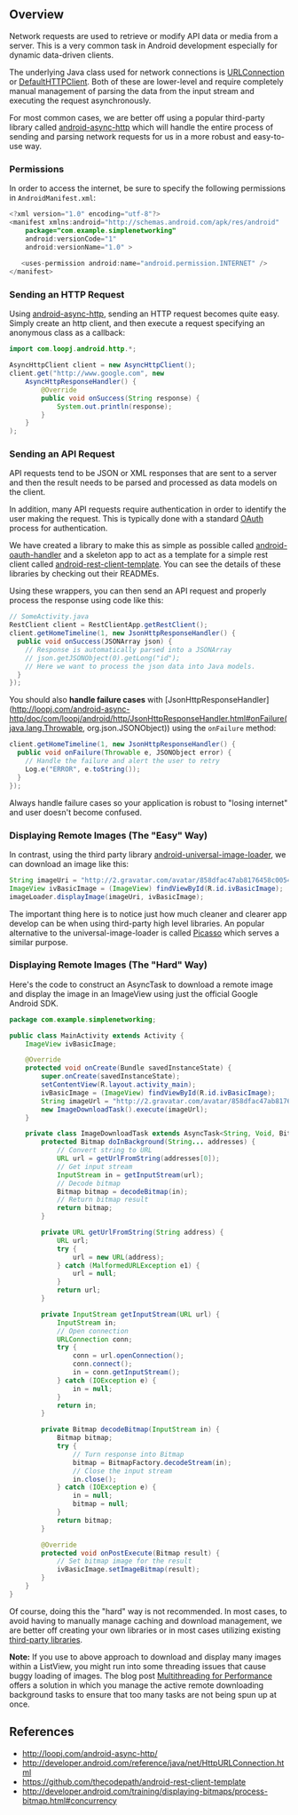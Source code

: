 ## Overview

Network requests are used to retrieve or modify API data or media from a server. This is a very common task in Android development especially for dynamic data-driven clients.

The underlying Java class used for network connections is [URLConnection](http://developer.android.com/reference/java/net/HttpURLConnection.html) or [DefaultHTTPClient](http://developer.android.com/reference/org/apache/http/impl/client/DefaultHttpClient.html). Both of these are lower-level and require completely manual management of parsing the data from the input stream and executing the request asynchronously.

For most common cases, we are better off using a popular third-party library called [android-async-http](http://loopj.com/android-async-http/) which will handle the entire process of sending and parsing network requests for us in a more robust and easy-to-use way.

### Permissions

In order to access the internet, be sure to specify the following permissions in `AndroidManifest.xml`:

```java
<?xml version="1.0" encoding="utf-8"?>
<manifest xmlns:android="http://schemas.android.com/apk/res/android"
    package="com.example.simplenetworking"
    android:versionCode="1"
    android:versionName="1.0" >
 
   <uses-permission android:name="android.permission.INTERNET" /> 
</manifest>
```

### Sending an HTTP Request

Using [android-async-http](http://loopj.com/android-async-http/), sending an HTTP request becomes quite easy. Simply create an http client, and then execute a request specifying an anonymous class as a callback:

```java
import com.loopj.android.http.*;

AsyncHttpClient client = new AsyncHttpClient();
client.get("http://www.google.com", new
    AsyncHttpResponseHandler() {
        @Override
        public void onSuccess(String response) {
            System.out.println(response);
        }
    }
);
```

### Sending an API Request

API requests tend to be JSON or XML responses that are sent to a server and then the result needs to be parsed and processed as data models on the client.

In addition, many API requests require authentication in order to identify the user making the request. This is typically done with a standard [OAuth]() process for authentication.

We have created a library to make this as simple as possible called [android-oauth-handler](https://github.com/thecodepath/android-oauth-handler) and a skeleton app to act as a template for a simple rest client called [android-rest-client-template](https://github.com/thecodepath/android-rest-client-template). You can see the details of these libraries by checking out their READMEs.

Using these wrappers, you can then send an API request and properly process the response using code like this:

```java
// SomeActivity.java
RestClient client = RestClientApp.getRestClient();
client.getHomeTimeline(1, new JsonHttpResponseHandler() {
  public void onSuccess(JSONArray json) {
    // Response is automatically parsed into a JSONArray
    // json.getJSONObject(0).getLong("id");
    // Here we want to process the json data into Java models.
  }
});
```

You should also **handle failure cases** with [JsonHttpResponseHandler](http://loopj.com/android-async-http/doc/com/loopj/android/http/JsonHttpResponseHandler.html#onFailure(java.lang.Throwable, org.json.JSONObject\)) using the `onFailure` method:

```java
client.getHomeTimeline(1, new JsonHttpResponseHandler() {
  public void onFailure(Throwable e, JSONObject error) {
    // Handle the failure and alert the user to retry
    Log.e("ERROR", e.toString());
  }
});
```

Always handle failure cases so your application is robust to "losing internet" and user doesn't become confused.

### Displaying Remote Images (The "Easy" Way)

In contrast, using the third party library [android-universal-image-loader](https://github.com/nostra13/Android-Universal-Image-Loader), we can download an image like this:

```java
String imageUri = "http://2.gravatar.com/avatar/858dfac47ab8176458c005414d3f0c36?s=128&d=&r=G";
ImageView ivBasicImage = (ImageView) findViewById(R.id.ivBasicImage);
imageLoader.displayImage(imageUri, ivBasicImage);
```

The important thing here is to notice just how much cleaner and clearer app develop can be when using third-party high level libraries. An popular alternative to the universal-image-loader is called [Picasso](http://square.github.io/picasso/) which serves a similar purpose.

### Displaying Remote Images (The "Hard" Way)

Here's the code to construct an AsyncTask to download a remote image and display the image in an ImageView using just the official Google Android SDK. 

```java
package com.example.simplenetworking;

public class MainActivity extends Activity {
	ImageView ivBasicImage;

	@Override
	protected void onCreate(Bundle savedInstanceState) {
		super.onCreate(savedInstanceState);
		setContentView(R.layout.activity_main);
		ivBasicImage = (ImageView) findViewById(R.id.ivBasicImage);
		String imageUrl = "http://2.gravatar.com/avatar/858dfac47ab8176458c005414d3f0c36?s=128&d=&r=G";
		new ImageDownloadTask().execute(imageUrl);
	}

	private class ImageDownloadTask extends AsyncTask<String, Void, Bitmap> {
		protected Bitmap doInBackground(String... addresses) {
			// Convert string to URL
			URL url = getUrlFromString(addresses[0]);
			// Get input stream
			InputStream in = getInputStream(url);
			// Decode bitmap
			Bitmap bitmap = decodeBitmap(in);
			// Return bitmap result
			return bitmap;
		}

		private URL getUrlFromString(String address) {
			URL url;
			try {
				url = new URL(address);
			} catch (MalformedURLException e1) {
				url = null;
			}
			return url;
		}

		private InputStream getInputStream(URL url) {
			InputStream in;
			// Open connection
			URLConnection conn;
			try {
				conn = url.openConnection();
				conn.connect();
				in = conn.getInputStream();
			} catch (IOException e) {
				in = null;
			}
			return in;
		}

		private Bitmap decodeBitmap(InputStream in) {
			Bitmap bitmap;
			try {
				// Turn response into Bitmap
				bitmap = BitmapFactory.decodeStream(in);
				// Close the input stream
				in.close();
			} catch (IOException e) {
				in = null;
				bitmap = null;
			}
			return bitmap;
		}

		@Override
		protected void onPostExecute(Bitmap result) {
			// Set bitmap image for the result
			ivBasicImage.setImageBitmap(result);
		}
	}
}
```

Of course, doing this the "hard" way is not recommended. In most cases, to avoid having to manually manage caching and download management, we are better off creating your own libraries or in most cases utilizing existing [third-party libraries](https://github.com/nostra13/Android-Universal-Image-Loader). 

**Note:** If you use to above approach to download and display many images within a ListView, you might run into some threading issues that cause buggy loading of images. The blog post [Multithreading for Performance](http://android-developers.blogspot.com/2010/07/multithreading-for-performance.html) offers a solution in which you manage the active remote downloading background tasks to ensure that too many tasks are not being spun up at once. 

## References

 * <http://loopj.com/android-async-http/>
 * <http://developer.android.com/reference/java/net/HttpURLConnection.html>
 * <https://github.com/thecodepath/android-rest-client-template>
 * <http://developer.android.com/training/displaying-bitmaps/process-bitmap.html#concurrency>
